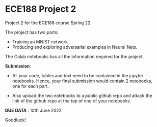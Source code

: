 # ECE188 Project 2

Project 2 for the ECE188 course Spring 22.


The project has two parts:

* Training an MNIST network.
* Producing and exploring adversarial examples in Neural Nets. 

The Colab notebooks has all the information required for the project. 

**Submission**:

* All your code, tables and text need to be contained in the jupyter notebooks. Hence, your final submission would contain 2 notebooks, one for each part. 

* Also upload the two notebooks to a public github repo and attack the link of the github repo at the top of one of your notebooks. 

**DUE DATA** : 10th June 2022

Goodluck!
